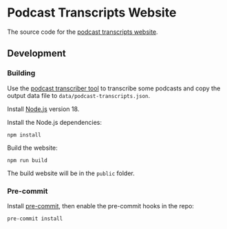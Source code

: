 # Podcast Transcripts Website

The source code for the [podcast transcripts website](https://podcast-transcripts.netlify.app/).

## Development

### Building

Use the [podcast transcriber tool](https://github.com/podcast-transcripts/podcast-transcriber) to transcribe some podcasts and copy the output data file to `data/podcast-transcripts.json`.

Install [Node.js](https://nodejs.org/en/download/) version 18.

Install the Node.js dependencies:

```shell
npm install
```

Build the website:

```shell
npm run build
```

The build website will be in the `public` folder.

### Pre-commit

Install [pre-commit](https://pre-commit.com/#install), then enable the pre-commit hooks in the repo:

```shell
pre-commit install
```
